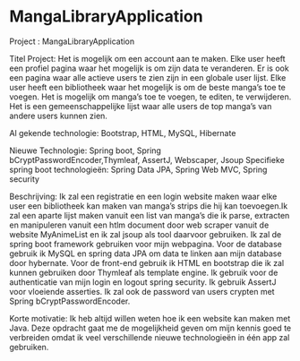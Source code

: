 # MangaLibraryApplication

Project : MangaLibraryApplication

Titel Project: 
Het is mogelijk om een account aan te maken. Elke user heeft een profiel pagina waar het mogelijk 
is om zijn data te veranderen. Er is ook een pagina waar alle actieve users te zien zijn in een globale user lijst. 
Elke user heeft een bibliotheek waar het mogelijk is om de beste manga’s toe te voegen. Het is mogelijk om manga’s 
toe te voegen, te editen, te verwijderen. Het is een gemeenschappelijke lijst waar alle users de top manga’s van 
andere users kunnen zien.

Al gekende technologie:
Bootstrap, HTML, MySQL, Hibernate

Nieuwe Technologie: 
Spring boot, Spring bCryptPasswordEncoder,Thymleaf, AssertJ, Webscaper, Jsoup 
Specifieke spring boot technologieën:
Spring Data JPA, 
Spring Web MVC, 
Spring security 

Beschrijving:
Ik zal een registratie en een login website maken waar elke user een bibliotheek kan maken van manga’s strips die 
hij kan toevoegen.Ik zal een aparte lijst maken vanuit een list van manga’s die ik parse, extracten en manipuleren 
vanuit een htlm document door web scraper vanuit de website MyAnimeList en ik zal jsoup als tool daarvoor gebruiken. 
Ik zal de spring boot framework gebruiken voor mijn webpagina. Voor de database gebruik ik MySQL en spring data JPA 
om data te linken aan mijn database door hybernate. Voor de front-end gebruik ik HTML en bootstrap die ik zal kunnen 
gebruiken door Thymleaf als template engine. Ik gebruik voor de authenticatie van mijn login en logout spring security. 
Ik gebruik AssertJ voor vloeiende asserties. Ik zal ook de password van users crypten met Spring bCryptPasswordEncoder.

Korte motivatie:
Ik heb altijd willen weten hoe ik een website kan maken met Java. Deze opdracht gaat me de mogelijkheid geven om mijn 
kennis goed te verbreiden omdat ik veel verschillende nieuwe technologieën in één app zal gebruiken. 

